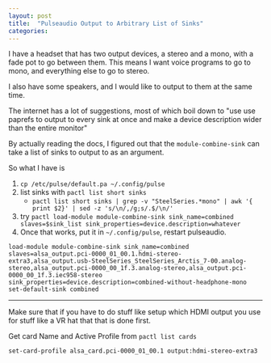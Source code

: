 ```yaml
---
layout: post
title:  "Pulseaudio Output to Arbitrary List of Sinks"
categories:
---
```



I have a headset that has two output devices, a stereo and a mono, with a fade pot to go between them.
This means I want voice programs to go to mono, and everything else to go to stereo.

I also have some speakers, and I would like to output to them at the same time.


<!--excerpt-->

The internet has a lot of suggestions, most of which boil down to
"use use paprefs to output to every sink at once and make a device description
wider than the entire monitor"

By actually reading the docs, I figured out that the `module-combine-sink` can take a list of sinks to output to as an argument.

So what I have is
1. `cp /etc/pulse/default.pa ~/.config/pulse`
2. list sinks with `pactl list short sinks`
   * `pactl list short sinks | grep -v "SteelSeries.*mono" | awk '{ print $2}' | sed -z 's/\n/,/g;s/.$/\n/'`
2. try `pactl load-module module-combine-sink sink_name=combined slaves=$sink_list sink_properties=device.description=whatever`
3. Once that works, put it in `~/.config/pulse`, restart pulseaudio.
```
load-module module-combine-sink sink_name=combined slaves=alsa_output.pci-0000_01_00.1.hdmi-stereo-extra3,alsa_output.usb-SteelSeries_SteelSeries_Arctis_7-00.analog-stereo,alsa_output.pci-0000_00_1f.3.analog-stereo,alsa_output.pci-0000_00_1f.3.iec958-stereo sink_properties=device.description=combined-without-headphone-mono
set-default-sink combined
```

----
Make sure that if you have to do stuff like setup which HDMI output you use for stuff like a VR hat that that is done first.

Get card Name and Active Profile from
`pactl list cards`
```
set-card-profile alsa_card.pci-0000_01_00.1 output:hdmi-stereo-extra3
```
